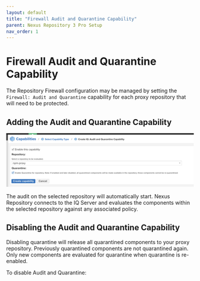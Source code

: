 ```yaml
---
layout: default
title: "Firewall Audit and Quarantine Capability"
parent: Nexus Repository 3 Pro Setup
nav_order: 1
---
```


# Firewall Audit and Quarantine Capability

The Repository Firewall configuration may be managed by setting the `Firewall: Audit and Quarantine` capability for each proxy repository that will need to be protected.

## Adding the Audit and Quarantine Capability

![Audit and Quarantine capability creation menu](/assets/images/uuid-b9ca76d0-a946-d9fb-ffe2-785b29148813.png)

The audit on the selected repository will automatically start. Nexus Repository connects to the IQ Server and evaluates the components within the selected repository against any associated policy.

## Disabling the Audit and Quarantine Capability

Disabling quarantine will release all quarantined components to your proxy repository. Previously quarantined components are not quarantined again. Only new components are evaluated for quarantine when quarantine is re-enabled.

To disable Audit and Quarantine:
